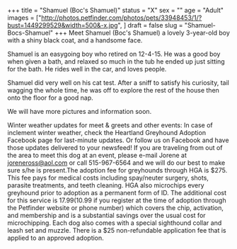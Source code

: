+++
title = "Shamuel (Boc's Shamuel)"
status = "X"
sex = ""
age = "Adult"
images = ["http://photos.petfinder.com/photos/pets/33948453/1/?bust=1449299529&width=500&-x.jpg",
]
draft = false
slug = "Shamuel-Bocs-Shamuel"
+++
Meet Shamuel (Boc's Shamuel) a lovely 3-year-old boy with a shiny black coat, and a handsome face.

Shamuel is an easygoing boy who retired on 12-4-15. He was a good boy when given a bath, and relaxed so much in the tub he ended up just sitting for the bath. He rides well in the car, and loves people.

Shamuel did very well on his cat test. After a sniff to satisfy his curiosity, tail wagging the whole time, he was off to explore the rest of the house then onto the floor for a good nap.

We will have more pictures and information soon.

Winter weather updates for meet & greets and other events: In case of inclement winter weather, check the Heartland Greyhound Adoption Facebook page for last-minute updates. Or follow us on Facebook and have those updates delivered to your newsfeed!
If you are traveling from out of the area to meet this dog at an event, please e-mail Jorene at joreneross@aol.com or call 515-967-6564 and we will do our best to make sure s/he is present.The adoption fee for greyhounds through HGA is $275. This fee pays for medical costs including spay/neuter surgery, shots, parasite treatments, and teeth cleaning. HGA also microchips every greyhound prior to adoption as a permanent form of ID. The additional cost for this service is $17.99 ($10.99 if you register at the time of adoption through the Petfinder website or phone number) which covers the chip, activation, and membership and is a substantial savings over the usual cost for microchipping. Each dog also comes with a special sighthound collar and leash set and muzzle. There is a $25 non-refundable application fee that is applied to an approved adoption.
